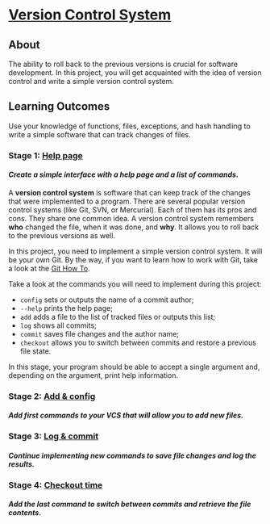 # [Version Control System](https://hyperskill.org/projects/177)

## About

The ability to roll back to the previous versions is crucial for software 
development. In this project, you will get acquainted with the idea of 
version control and write a simple version control system.

## Learning Outcomes

Use your knowledge of functions, files, exceptions, and hash handling to write
a simple software that can track changes of files.

### Stage 1: [Help page](https://hyperskill.org/projects/177/stages/909/implement)

#### _Create a simple interface with a help page and a list of commands._

A **version control system** is software that can keep track of the changes 
that were implemented to a program. There are several popular version control 
systems (like Git, SVN, or Mercurial). Each of them has its pros and cons. 
They share one common idea. A version control system remembers **who** changed 
the file, when it was done, and **why**. It allows you to roll back to the 
previous versions as well.

In this project, you need to implement a simple version control system. It 
will be your own Git. By the way, if you want to learn how to work with Git, 
take a look at the [Git How To](https://githowto.com/).

Take a look at the commands you will need to implement during this project:

- `config` sets or outputs the name of a commit author;
- `--help` prints the help page;
- `add` adds a file to the list of tracked files or outputs this list;
- `log` shows all commits;
- `commit` saves file changes and the author name;
- `checkout` allows you to switch between commits and restore a previous 
  file state.

In this stage, your program should be able to accept a single argument and, 
depending on the argument, print help information.

### Stage 2: [Add & config](https://hyperskill.org/projects/177/stages/910/implement)

#### _Add first commands to your VCS that will allow you to add new files._


### Stage 3: [Log & commit](https://hyperskill.org/projects/177/stages/911/implement)

#### _Continue implementing new commands to save file changes and log the results._

### Stage 4: [Checkout time](https://hyperskill.org/projects/177/stages/912/implement)

#### _Add the last command to switch between commits and retrieve the file contents._
